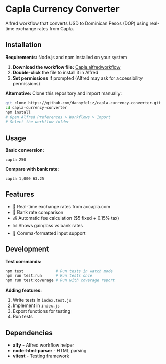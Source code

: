 # Capla Currency Converter

Alfred workflow that converts USD to Dominican Pesos (DOP) using real-time exchange rates from Capla.

## Installation

**Requirements:** Node.js and npm installed on your system

1. **Download the workflow file:** [Capla.alfredworkflow](https://github.com/DannyFeliz/capla-alfted/blob/main/Capla.alfredworkflow)
2. **Double-click** the file to install it in Alfred
3. **Set permissions** if prompted (Alfred may ask for accessibility permissions)

**Alternative:** Clone this repository and import manually:
```bash
git clone https://github.com/dannyfeliz/capla-currency-converter.git
cd capla-currency-converter
npm install
# Open Alfred Preferences > Workflows > Import
# Select the workflow folder
```

## Usage

**Basic conversion:**
```
capla 250
```

**Compare with bank rate:**
```
capla 1,000 63.25
```

## Features

- 💱 Real-time exchange rates from accapla.com
- 🏦 Bank rate comparison
- 💰 Automatic fee calculation ($5 fixed + 0.15% tax)
- 📊 Shows gain/loss vs bank rates
- 🔢 Comma-formatted input support

## Development

**Test commands:**
```bash
npm test              # Run tests in watch mode
npm run test:run      # Run tests once
npm run test:coverage # Run with coverage report
```

**Adding features:**
1. Write tests in `index.test.js`
2. Implement in `index.js`
3. Export functions for testing
4. Run tests

## Dependencies

- **alfy** - Alfred workflow helper
- **node-html-parser** - HTML parsing
- **vitest** - Testing framework 